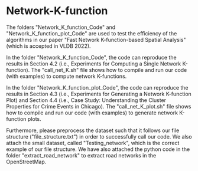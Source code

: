 # Network-K-function

The folders "Network_K_function_Code" and "Network_K_function_plot_Code" are used to test the efficiency of the algorithms in our paper "Fast Network K-function-based Spatial Analysis" (which is accepted in VLDB 2022).

In the folder "Network_K_function_Code", the code can reproduce the results in Section 4.2 (i.e., Experiments for Computing a Single Network K-function). The "call_net_K.sh" file shows how to compile and run our code (with examples) to compute network K-functions.

In the folder "Network_K_function_plot_Code", the code can reproduce the results in Section 4.3 (i.e., Experiments for Generating a Network K-function Plot) and Section 4.4 (i.e., Case Study: Understanding the Cluster Properties for Crime Events in Chicago). The "call_net_K_plot.sh" file shows how to compile and run our code (with examples) to generate network K-function plots.

Furthermore, please preprocess the dataset such that it follows our file structure ("file_structure.txt") in order to successfully call our code. We also attach the small dataset, called "Testing_network", which is the correct example of our file structure. We have also attached the python code in the folder "extract_road_network" to extract road networks in the OpenStreetMap.
